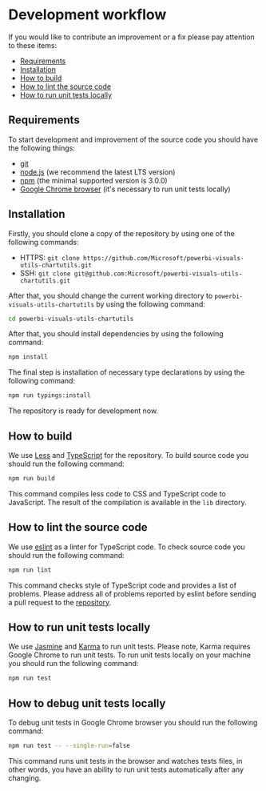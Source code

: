 # Development workflow
If you would like to contribute an improvement or a fix please pay attention to these items:
* [Requirements](#requirements)
* [Installation](#installation)
* [How to build](#how-to-build)
* [How to lint the source code](#how-to-lint-the-source-code)
* [How to run unit tests locally](#how-to-run-unit-tests-locally)

## Requirements
To start development and improvement of the source code you should have the following things:
* [git](https://git-scm.com)
* [node.js](https://nodejs.org) (we recommend the latest LTS version)
* [npm](https://www.npmjs.com) (the minimal supported version is 3.0.0)
* [Google Chrome browser](https://www.google.com/chrome) (it's necessary to run unit tests locally)

## Installation
Firstly, you should clone a copy of the repository by using one of the following commands:
* HTTPS: ```git clone https://github.com/Microsoft/powerbi-visuals-utils-chartutils.git```
* SSH: ```git clone git@github.com:Microsoft/powerbi-visuals-utils-chartutils.git```

After that, you should change the current working directory to ```powerbi-visuals-utils-chartutils``` by using the following command:

```bash
cd powerbi-visuals-utils-chartutils
```

After that, you should install dependencies by using the following command:

```bash
npm install
```

The final step is installation of necessary type declarations by using the following command:

```bash
npm run typings:install
```

The repository is ready for development now.

## How to build
We use [Less](https://github.com/less/less.js) and [TypeScript](https://github.com/Microsoft/TypeScript) for the repository. To build source code you should run the following command:

```bash
npm run build
```

This command compiles less code to CSS and TypeScript code to JavaScript. The result of the compilation is available in the ```lib``` directory.

## How to lint the source code
We use [eslint](https://github.com/eslint/eslint) as a linter for TypeScript code. To check source code you should run the following command:

```bash
npm run lint
```

This command checks style of TypeScript code and provides a list of problems. Please address all of problems reported by eslint before sending a pull request to the [repository](https://github.com/Microsoft/powerbi-visuals-utils-chartutils).

## How to run unit tests locally
We use [Jasmine](https://github.com/jasmine/jasmine) and [Karma](https://github.com/karma-runner/karma) to run unit tests. Please note, Karma requires Google Chrome to run unit tests.
To run unit tests locally on your machine you should run the following command:

```bash
npm run test
```

## How to debug unit tests locally
To debug unit tests in Google Chrome browser you should run the following command:

```bash
npm run test -- --single-run=false
```

This command runs unit tests in the browser and watches tests files, in other words, you have an ability to run unit tests automatically after any changing.
